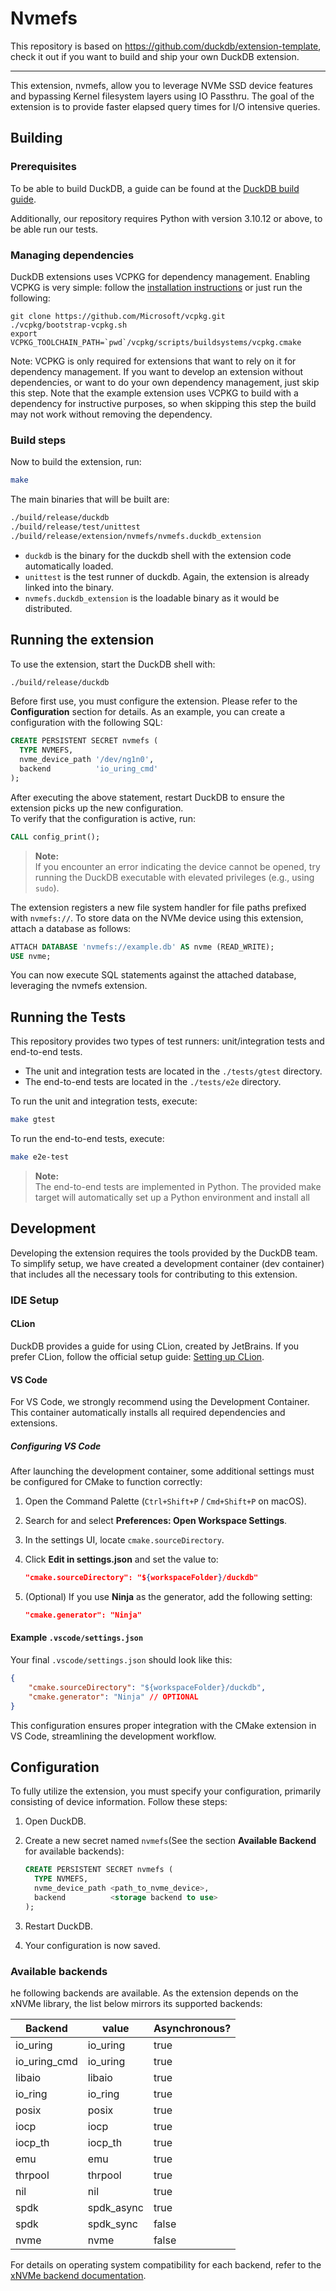 # Nvmefs

This repository is based on https://github.com/duckdb/extension-template, check it out if you want to build and ship your own DuckDB extension.

---

This extension, nvmefs, allow you to leverage NVMe SSD device features and bypassing Kernel filesystem layers using IO Passthru. The goal of the extension is to provide faster elapsed query times for I/O intensive queries.


## Building

### Prerequisites

To be able to build DuckDB, a guide can be found at the [DuckDB build guide](https://duckdb.org/docs/stable/dev/building/overview). 

Additionally, our repository requires Python with version 3.10.12 or above, to be able run our tests.

### Managing dependencies
DuckDB extensions uses VCPKG for dependency management. Enabling VCPKG is very simple: follow the [installation instructions](https://vcpkg.io/en/getting-started) or just run the following:
```shell
git clone https://github.com/Microsoft/vcpkg.git
./vcpkg/bootstrap-vcpkg.sh
export VCPKG_TOOLCHAIN_PATH=`pwd`/vcpkg/scripts/buildsystems/vcpkg.cmake
```
Note: VCPKG is only required for extensions that want to rely on it for dependency management. If you want to develop an extension without dependencies, or want to do your own dependency management, just skip this step. Note that the example extension uses VCPKG to build with a dependency for instructive purposes, so when skipping this step the build may not work without removing the dependency.

### Build steps
Now to build the extension, run:
```sh
make
```
The main binaries that will be built are:
```sh
./build/release/duckdb
./build/release/test/unittest
./build/release/extension/nvmefs/nvmefs.duckdb_extension
```
- `duckdb` is the binary for the duckdb shell with the extension code automatically loaded.
- `unittest` is the test runner of duckdb. Again, the extension is already linked into the binary.
- `nvmefs.duckdb_extension` is the loadable binary as it would be distributed.

## Running the extension
To use the extension, start the DuckDB shell with:

```sh
./build/release/duckdb
```

Before first use, you must configure the extension. Please refer to the **Configuration** section for details. As an example, you can create a configuration with the following SQL:

```sql
CREATE PERSISTENT SECRET nvmefs (
  TYPE NVMEFS,
  nvme_device_path '/dev/ng1n0',
  backend          'io_uring_cmd'
);
```

After executing the above statement, restart DuckDB to ensure the extension picks up the new configuration.  
To verify that the configuration is active, run:

```sql
CALL config_print();
```

> **Note:**  
> If you encounter an error indicating the device cannot be opened, try running the DuckDB executable with elevated privileges (e.g., using `sudo`).

The extension registers a new file system handler for file paths prefixed with `nvmefs://`. To store data on the NVMe device using this extension, attach a database as follows:

```sql
ATTACH DATABASE 'nvmefs://example.db' AS nvme (READ_WRITE);
USE nvme;
```

You can now execute SQL statements against the attached database, leveraging the nvmefs extension.

## Running the Tests

This repository provides two types of test runners: unit/integration tests and end-to-end tests.  
- The unit and integration tests are located in the `./tests/gtest` directory.
- The end-to-end tests are located in the `./tests/e2e` directory.

To run the unit and integration tests, execute:

```bash
make gtest
```

To run the end-to-end tests, execute:

```bash
make e2e-test
```

> **Note:**  
> The end-to-end tests are implemented in Python. The provided make target will automatically set up a Python environment and install all

## Development

Developing the extension requires the tools provided by the DuckDB team. To simplify setup, we have created a development container (dev container) that includes all the necessary tools for contributing to this extension.

### IDE Setup

#### CLion

DuckDB provides a guide for using CLion, created by JetBrains. If you prefer CLion, follow the official setup guide: [Setting up CLion](https://github.com/duckdb/extension-template?tab=readme-ov-file#setting-up-clion).

#### VS Code

For VS Code, we strongly recommend using the Development Container. This container automatically installs all required dependencies and extensions.

##### Configuring VS Code

After launching the development container, some additional settings must be configured for CMake to function correctly:

1. Open the Command Palette (`Ctrl+Shift+P` / `Cmd+Shift+P` on macOS).
2. Search for and select **Preferences: Open Workspace Settings**.
3. In the settings UI, locate `cmake.sourceDirectory`.
4. Click **Edit in settings.json** and set the value to:

   ```json
   "cmake.sourceDirectory": "${workspaceFolder}/duckdb"
   ```

5. (Optional) If you use **Ninja** as the generator, add the following setting:

   ```json
   "cmake.generator": "Ninja"
   ```

#### Example `.vscode/settings.json`

Your final `.vscode/settings.json` should look like this:

```json
{
    "cmake.sourceDirectory": "${workspaceFolder}/duckdb",
    "cmake.generator": "Ninja" // OPTIONAL
}
```

This configuration ensures proper integration with the CMake extension in VS Code, streamlining the development workflow.

## Configuration

To fully utilize the extension, you must specify your configuration, primarily consisting of device information. Follow these steps:

1. Open DuckDB.
2. Create a new secret named `nvmefs`(See the section **Available Backend** for available backends):

   ```sql
   CREATE PERSISTENT SECRET nvmefs (
     TYPE NVMEFS,
     nvme_device_path <path_to_nvme_device>,
     backend          <storage backend to use>
   );
   ```

3. Restart DuckDB.
4. Your configuration is now saved.

### Available backends

he following backends are available. As the extension depends on the xNVMe library, the list below mirrors its supported backends:

| Backend       | value       |  Asynchronous?  |
|---------------|-------------|-----------------|
| io_uring      | io_uring    | true            |
| io_uring_cmd  | io_uring    | true            |
| libaio        | libaio      | true            |
| io_ring       | io_ring     | true            |
| posix         | posix       | true            |
| iocp          | iocp        | true            |
| iocp_th       | iocp_th     | true            |
| emu           | emu         | true            |
| thrpool       | thrpool     | true            |
| nil           | nil         | true            |
| spdk          | spdk_async  | true            |
| spdk          | spdk_sync   | false           |
| nvme          | nvme        | false           |

For details on operating system compatibility for each backend, refer to the [xNVMe backend documentation](https://xnvme.io/backends/index.html). 
